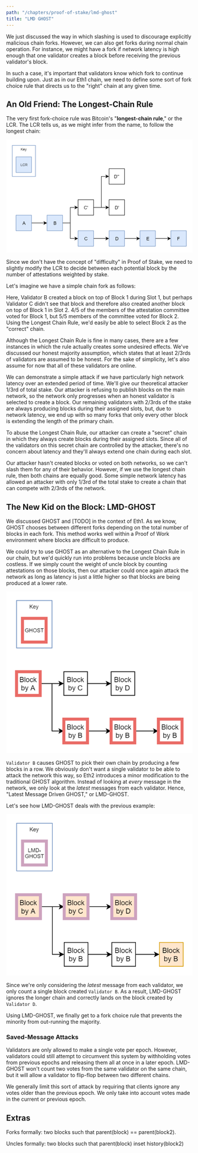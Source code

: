 ```yaml
---
path: "/chapters/proof-of-stake/lmd-ghost"
title: "LMD GHOST"
---
```


We just discussed the way in which slashing is used to discourage explicitly malicious chain forks. However, we can also get forks during normal chain operation. For instance, we might have a fork if network latency is high enough that one validator creates a block before receiving the previous validator's block.

In such a case, it's important that validators know which fork to continue building upon. Just as in our Eth1 chain, we need to define some sort of fork choice rule that directs us to the "right" chain at any given time.

## An Old Friend: The Longest-Chain Rule
The very first fork-choice rule was Bitcoin's "**longest-chain rule**," or the LCR. The LCR tells us, as we might infer from the name, to follow the longest chain:

![Longest Chain Rule](./images/lmd-ghost/lcr.png)

Since we don't have the concept of "difficulty" in Proof of Stake, we need to slightly modify the LCR to decide between each potential block by the number of attestations weighted by stake.

Let's imagine we have a simple chain fork as follows:

Here, Validator B created a block on top of Block 1 during Slot 1, but perhaps Validator C didn't see that block and therefore also created another block on top of Block 1 in Slot 2. 4/5 of the members of the attestation committee voted for Block 1, but 5/5 members of the committee voted for Block 2. Using the Longest Chain Rule, we'd easily be able to select Block 2 as the "correct" chain.

Although the Longest Chain Rule is fine in many cases, there are a few instances in which the rule actually creates some undesired effects. We've discussed our honest majority assumption, which states that at least 2/3rds of validators are assumed to be honest. For the sake of simplicity, let's also assume for now that all of these validators are online.

We can demonstrate a simple attack if we have particularly high network latency over an extended period of time. We'll give our theoretical attacker 1/3rd of total stake. Our attacker is refusing to publish blocks on the main network, so the network only progresses when an honest validator is selected to create a block. Our remaining validators with 2/3rds of the stake are always producing blocks during their assigned slots, but, due to network latency, we end up with so many forks that only every other block is extending the length of the primary chain.

To abuse the Longest Chain Rule, our attacker can create a "secret" chain in which they always create blocks during their assigned slots. Since all of the validators on this secret chain are controlled by the attacker, there's no concern about latency and they'll always extend one chain during each slot.

Our attacker hasn't created blocks or voted on both networks, so we can't slash them for any of their behavior. However, if we use the longest chain rule, then both chains are equally good. Some simple network latency has allowed an attacker with only 1/3rd of the total stake to create a chain that can compete with 2/3rds of the network.

## The New Kid on the Block: LMD-GHOST
We discussed GHOST and [TODO] in the context of Eth1. As we know, GHOST chooses between different forks depending on the total number of blocks in each fork. This method works well within a Proof of Work environment where blocks are difficult to produce.

We could try to use GHOST as an alternative to the Longest Chain Rule in our chain, but we'd quickly run into problems because uncle blocks are costless. If we simply count the weight of uncle block by counting attestations on those blocks, then our attacker could once again attack the network as long as latency is just a little higher so that blocks are being produced at a lower rate.

![Validator Attacks GHOST](./images/lmd-ghost/validator-attacks-ghost.png)

`Validator B` causes GHOST to pick their own chain by producing a few blocks in a row. We obviously don't want a single validator to be able to attack the network this way, so Eth2 introduces a minor modification to the traditional GHOST algorithm. Instead of looking at *every* message in the network, we only look at the *latest* messages from each validator. Hence, "Latest Message Driven GHOST," or LMD-GHOST.

Let's see how LMD-GHOST deals with the previous example:

![Latest Messages](./images/lmd-ghost/lmd-ghost-messages.png)

Since we're only considering the *latest* message from each validator, we only count a single block created `Validator B`. As a result, LMD-GHOST ignores the longer chain and correctly lands on the block created by `Validator D`.

Using LMD-GHOST, we finally get to a fork choice rule that prevents the minority from out-running the majority.

### Saved-Message Attacks
Validators are only allowed to make a single vote per epoch. However, validators could still attempt to circumvent this system by withholding votes from previous epochs and releasing them all at once in a later epoch. LMD-GHOST won't count two votes from the same validator on the same chain, but it will allow a validator to flip-flop between two different chains.

We generally limit this sort of attack by requiring that clients ignore any votes older than the previous epoch. We only take into account votes made in the current or previous epoch. 


## Extras
Forks formally: two blocks such that parent(block) == parent(block2).

Uncles formally: two blocks such that parent(block) inset history(block2)

